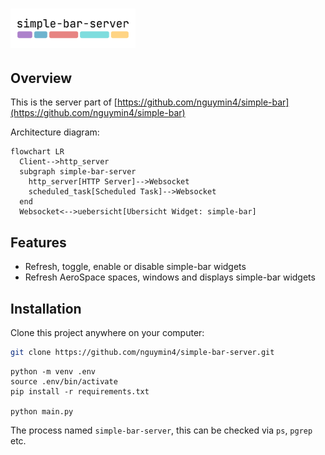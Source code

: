 # <img src="https://github.com/Jean-Tinland/simple-bar-server/raw/main/images/logo-simple-bar-server.png" width="200" alt="simple-bar-server" />

## Overview

This is the server part of [https://github.com/nguymin4/simple-bar](https://github.com/nguymin4/simple-bar)

Architecture diagram:
```mermaid
flowchart LR
  Client-->http_server
  subgraph simple-bar-server
    http_server[HTTP Server]-->Websocket
    scheduled_task[Scheduled Task]-->Websocket
  end
  Websocket<-->uebersicht[Ubersicht Widget: simple-bar]
```

## Features

- Refresh, toggle, enable or disable simple-bar widgets
- Refresh AeroSpace spaces, windows and displays simple-bar widgets


## Installation

Clone this project anywhere on your computer:

```bash
git clone https://github.com/nguymin4/simple-bar-server.git
```

```
python -m venv .env
source .env/bin/activate
pip install -r requirements.txt

python main.py
```

The process named `simple-bar-server`, this can be checked via `ps`, `pgrep` etc.

